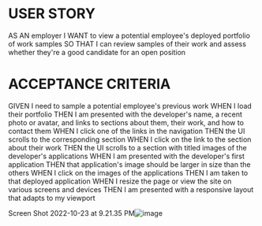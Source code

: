 # USER STORY

AS AN employer I WANT to view a potential employee's deployed portfolio of work samples SO THAT I can review samples of their work and assess whether they're a good candidate for an open position
# ACCEPTANCE CRITERIA

GIVEN I need to sample a potential employee's previous work WHEN I load their portfolio THEN I am presented with the developer's name, a recent photo or avatar, and links to sections about them, their work, and how to contact them WHEN I click one of the links in the navigation THEN the UI scrolls to the corresponding section WHEN I click on the link to the section about their work THEN the UI scrolls to a section with titled images of the developer's applications WHEN I am presented with the developer's first application THEN that application's image should be larger in size than the others WHEN I click on the images of the applications THEN I am taken to that deployed application WHEN I resize the page or view the site on various screens and devices THEN I am presented with a responsive layout that adapts to my viewport


Screen Shot 2022-10-23 at 9.21.35 PM![image](https://user-images.githubusercontent.com/114963939/197642266-ae5265e1-3532-4218-9708-9cf0c4239b94.png)
